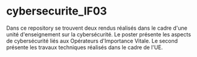 # cybersecurite_IF03
Dans ce repository se trouvent deux rendus réalisés dans le cadre d'une unité d'enseignement sur la cybersécurité.
Le poster présente les aspects de cybersécurité liés aux Opérateurs d'Importance Vitale. Le second présente les travaux techniques réalisés dans le cadre de l'UE.
